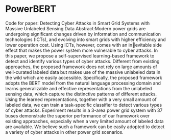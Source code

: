 # PowerBERT
Code for paper: Detecting Cyber Attacks in Smart Grid Systems with Massive Unlabeled Sensing Data
Abstract:Modern power grids are undergoing significant changes driven by information and communication technologies (ICTs), and evolving into smart grids with higher efficiency and lower operation cost. Using ICTs, however, comes with an inevitable side effect that makes the power system more vulnerable to cyber attacks. In this paper, we propose a self-supervised learning-based framework to detect and identify various types of cyber attacks. Different from existing approaches, the proposed framework does not rely on large amounts of well-curated labeled data but makes use of the massive unlabeled data in the wild which are easily accessible. Specifically, the proposed framework adopts the BERT model from the natural language processing domain and learns generalizable and effective representations from the unlabeled sensing data, which capture the distinctive patterns of different attacks. Using the learned representations, together with a very small amount of labeled data, we can train a task-specific classifier to detect various types of cyber attacks. Experiment results in a 3-area power grid system with 37 buses demonstrate the superior performance of our framework over existing approaches, especially when a very limited amount of labeled data are available. We believe such a framework can be easily adopted to detect a variety of cyber attacks in other power grid scenarios.
